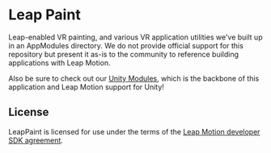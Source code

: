 # Leap Paint

Leap-enabled VR painting, and various VR application utilities we've built up in an AppModules directory. We do not provide official support for this repository but present it as-is to the community to reference building applications with Leap Motion.

Also be sure to check out our [Unity Modules][unitymodules], which is the backbone of this application and Leap Motion support for Unity!

## License

LeapPaint is licensed for use under the terms of the [Leap Motion developer SDK agreement][sdkagreement].


[unitymodules]: https://github.com/leapmotion/UnityModules "Leap Motion Unity Modules"
[sdkagreement]: https://developer.leapmotion.com/sdk_agreement "Leap Motion Developer SDK Agreement"
